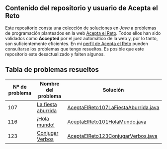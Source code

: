 ## Contenido del repositorio y usuario de Acepta el Reto
Este repositorio consta una colección de soluciones en *Java* a problemas de programación planteados en la web [Acepta el Reto](https://www.aceptaelreto.com/). Todos ellos han sido validados como **Accepted** por el juez automático de la web y, por lo tanto, son suficientemente eficientes. En mi [perfil de Acepta el Reto](https://www.aceptaelreto.com/user/profile.php?id=30141) pueden consultarse los problemas que tengo resueltos. Es posible que este repositorio este desactualizado y falten algunos.

## Tabla de problemas resueltos
|Nº de problema  | Nombre del problema| Solución
|--|--|--|
| 107 | [La fiesta aburrida](https://www.aceptaelreto.com/problem/statement.php?id=117) | [AceptaElReto107LaFiestaAburrida.java](https://github.com/JCFA-REL/Acepta_El_Reto/blob/main/src/main/java/aceptaElReto/AceptaElReto107LaFiestaAburrida.java "AceptaElReto107LaFiestaAburrida.java")| | |
| 116 | [¡Hola mundo!](https://www.aceptaelreto.com/problem/statement.php?id=116) | [AceptaElReto101HolaMundo.java](https://github.com/JCFA-REL/Acepta_El_Reto/blob/main/src/main/java/aceptaElReto/AceptaElReto116HolaMundo.java "AceptaElReto116HolaMundo.java")| | |
| 123 | [Conjugar Verbos](https://www.aceptaelreto.com/problem/statement.php?id=123) | [AceptaElReto123ConjugarVerbos.java](https://github.com/JCFA-REL/Acepta_El_Reto/blob/main/src/main/java/aceptaElReto/AceptaElReto123ConjugarVerbos.java "AceptaElReto123ConjugarVerbos.java")| | |
